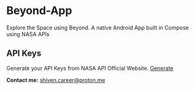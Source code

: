 # Beyond-App
Explore the Space using Beyond. A native Android App built in Compose using NASA APIs

## API Keys
Generate your API Keys from NASA API Official Website. [Generate](https://api.nasa.gov/)

**Contact me:** 
[shiven.career@proton.me](mailto:shiven.career@proton.me)

